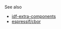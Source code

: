 See also 

- [idf-extra-components](https://github.com/espressif/idf-extra-components/tree/master/cbor)
- [espressif/cbor](https://components.espressif.com/components/espressif/cbor)

